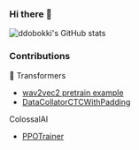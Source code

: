 ### Hi there 👋

![ddobokki's GitHub stats](https://github-readme-stats.vercel.app/api?username=ddobokki&show_icons=true&count_private=true)

<!--
**ddobokki/ddobokki** is a ✨ _special_ ✨ repository because its `README.md` (this file) appears on your GitHub profile.

Here are some ideas to get you started:

- 🔭 I’m currently working on ...
- 🌱 I’m currently learning ...
- 👯 I’m looking to collaborate on ...
- 🤔 I’m looking for help with ...
- 💬 Ask me about ...
- 📫 How to reach me: ...
- 😄 Pronouns: ...
- ⚡ Fun fact: ...
-->

### Contributions
🤗 Transformers
- [wav2vec2 pretrain example](https://github.com/huggingface/transformers/pull/17326)
- [DataCollatorCTCWithPadding](https://github.com/huggingface/transformers/pull/19369)

ColossalAI
- [PPOTrainer](https://github.com/hpcaitech/ColossalAI/issues/3624)
